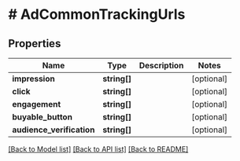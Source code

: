 # # AdCommonTrackingUrls

## Properties

Name | Type | Description | Notes
------------ | ------------- | ------------- | -------------
**impression** | **string[]** |  | [optional]
**click** | **string[]** |  | [optional]
**engagement** | **string[]** |  | [optional]
**buyable_button** | **string[]** |  | [optional]
**audience_verification** | **string[]** |  | [optional]

[[Back to Model list]](../../README.md#models) [[Back to API list]](../../README.md#endpoints) [[Back to README]](../../README.md)
